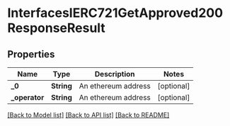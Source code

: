 # InterfacesIERC721GetApproved200ResponseResult

## Properties
Name | Type | Description | Notes
------------ | ------------- | ------------- | -------------
**_0** | **String** | An ethereum address | [optional] 
**_operator** | **String** | An ethereum address | [optional] 

[[Back to Model list]](../README.md#documentation-for-models) [[Back to API list]](../README.md#documentation-for-api-endpoints) [[Back to README]](../README.md)


